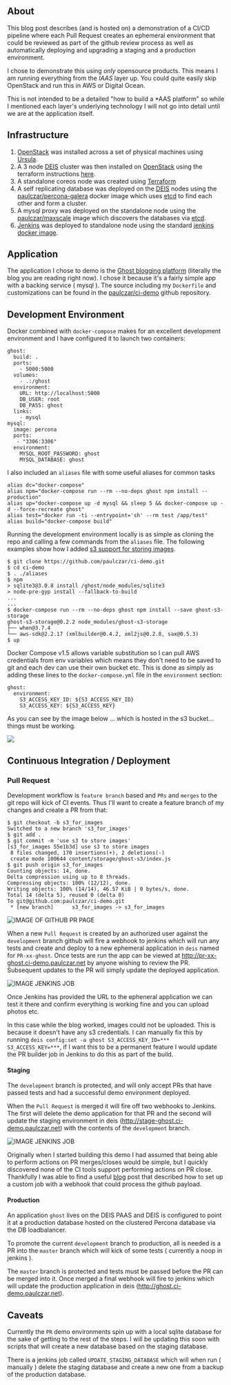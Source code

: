 ## About

This blog post describes (and is hosted on) a demonstration of a CI/CD pipeline where each Pull Request creates an ephemeral environment that could be reviewed as part of the github review process as well as automatically deploying and upgrading a staging and a production environment.

I chose to demonstrate this using _only_ opensource products. This means I am running everything from the _IAAS_ layer up. You could quite easily skip OpenStack and run this in AWS or Digital Ocean.

This is not intended to be a detailed "how to build a *AAS platform" so while I mentioned each layer's underlying technology I will not go into detail until we are at the application itself.

## Infrastructure

1. [OpenStack](http://www.openstack.org/) was installed across a set of physical machines using [Ursula](https://github.com/blueboxgroup/ursula).
2. A 3 node [DEIS](http://deis.io/)
 cluster was then installed on [OpenStack](http://www.openstack.org/) using the terraform instructions [here](https://github.com/paulczar/deis/tree/openstack_provision_script/contrib/openstack).
3. A standalone coreos node was created using [Terraform](https://terraform.io/) 
4. A self replicating database was deployed on the [DEIS](http://deis.io/) nodes using the [paulczar/percona-galera](https://github.com/paulczar/docker-percona_galera) docker image which uses [etcd](https://coreos.com/etcd/) to find each other and form a cluster.
5. A mysql proxy was deployed on the standalone node using the [paulczar/maxscale](https://hub.docker.com/r/paulczar/maxscale/) image which discovers the databases via [etcd](https://coreos.com/etcd/).
6. [Jenkins](http://jenkins-ci.org/) was deployed to standalone node using the standard [jenkins docker image](https://hub.docker.com/_/jenkins/).

## Application

The application I chose to demo is the [Ghost blogging platform](https://ghost.org/download/) (literally the blog you are reading right now).   I chose it because it's a fairly simple app with a backing service ( mysql ).  The source including my `Dockerfile` and customizations can be found in the [paulczar/ci-demo](https://github.com/paulczar/ci-demo) github repository.

## Development Environment

Docker combined with `docker-compose` makes for an excellent development environment and I have configured it to launch two containers:

```
ghost:
  build: .
  ports:
    - 5000:5000
  volumes:
    - .:/ghost
  environment:
    URL: http://localhost:5000
    DB_USER: root
    DB_PASS: ghost
  links:
    - mysql
mysql:
  image: percona
  ports:
   - "3306:3306"
  environment:
    MYSQL_ROOT_PASSWORD: ghost
    MYSQL_DATABASE: ghost
```

I also included an `aliases` file with some useful aliases for common tasks

```
alias dc="docker-compose"
alias npm="docker-compose run --rm --no-deps ghost npm install --production"
alias up="docker-compose up -d mysql && sleep 5 && docker-compose up -d --force-recreate ghost"
alias test="docker run -ti --entrypoint='sh' --rm test /app/test"
alias build="docker-compose build"
```

Running the development environment locally is as simple as cloning the repo and calling a few commands from the `aliases` file.  The following examples show how I added [s3 support for storing images](https://www.npmjs.com/package/ghost-s3-storage).

```
$ git clone https://github.com/paulczar/ci-demo.git
$ cd ci-demo
$ . ./aliases
$ npm
> sqlite3@3.0.8 install /ghost/node_modules/sqlite3
> node-pre-gyp install --fallback-to-build
...
...
$ docker-compose run --rm --no-deps ghost npm install --save ghost-s3-storage
ghost-s3-storage@0.2.2 node_modules/ghost-s3-storage
├── when@3.7.4
└── aws-sdk@2.2.17 (xmlbuilder@0.4.2, xml2js@0.2.8, sax@0.5.3)
$ up
```

Docker Compose v1.5 allows variable substitution so I can pull AWS credentials from env variables which means they don't need to be saved to git and each dev can use their own bucket etc.  This is done as simply as adding these lines to the `docker-compose.yml` file in the `environment` section:

```
ghost:
  environment:
    S3_ACCESS_KEY_ID: ${S3_ACCESS_KEY_ID}
    S3_ACCESS_KEY: ${S3_ACCESS_KEY}
```

As you can see by the image below ... which is hosted in the s3 bucket... things must be working.

![](https://ci-demo-ghost-images.s3.amazonaws.com/2015/Nov/ghost_blog-1447652183265.png)

## Continuous Integration / Deployment

### Pull Request

Development workflow is `feature branch` based and `PRs` and `merges` to the git repo will kick of CI events.  Thus I'll want to create a feature branch of my changes and create a PR from that:

```
$ git checkout -b s3_for_images
Switched to a new branch 's3_for_images'
$ git add .
$ git commit -m 'use s3 to store images'
[s3_for_images 55e1b3d] use s3 to store images
 8 files changed, 170 insertions(+), 2 deletions(-)
 create mode 100644 content/storage/ghost-s3/index.js
$ git push origin s3_for_images 
Counting objects: 14, done.
Delta compression using up to 8 threads.
Compressing objects: 100% (12/12), done.
Writing objects: 100% (14/14), 46.57 KiB | 0 bytes/s, done.
Total 14 (delta 5), reused 0 (delta 0)
To git@github.com:paulczar/ci-demo.git
 * [new branch]      s3_for_images -> s3_for_images
```

![IMAGE OF GITHUB PR PAGE](http://)

When a new `Pull Request` is created by an authorized user against the `development` branch github will fire a webhook to jenkins which will run any tests and create and deploy to a new ephemeral application in `deis` named for `PR-xx-ghost`.  Once tests are run the app can be viewed at http://pr-xx-ghost.ci-demo.paulczar.net by anyone wishing to review the PR.  Subsequent updates to the PR will simply update the deployed application.

![IMAGE JENKINS JOB](http://)

Once Jenkins has provided the URL to the epheneral application we can test it there and confirm everything is working fine and you can upload photos etc.

In this case while the blog worked, images could not be uploaded.  This is because it doesn't have any s3 credentials.  I can manually fix this by running `deis config:set -a ghost S3_ACCESS_KEY_ID=*** S3_ACCESS_KEY=***`, if I want this to be a permanent feature I would update the PR builder job in Jenkins to do this as part of the build.

#### Staging

The `development` branch is protected, and will only accept PRs that have passed tests and had a successful demo environment deployed.

When the `Pull Request` is merged it will fire off two webhooks to Jenkins.  The first will delete the demo application for that PR and the second will update the staging environment in deis (http://stage-ghost.ci-demo.paulczar.net) with the contents of the `development` branch.

![IMAGE JENKINS JOB](http://)

Originally when I started building this demo I had assumed that being able to perform actions on PR merges/closes would be simple, but I quickly discovered none of the CI tools support performing actions on PR close. Thankfully I was able to find a useful [blog](http://chloky.com/github-json-payload-in-jenkins/) post that described how to set up a custom job with a webhook that could process the github payload.


#### Production

An application `ghost` lives on the DEIS PAAS and DEIS is configured to point it at a production database hosted on the clustered Percona database via the DB loadbalancer.

To promote the current `development` branch to production, all is needed is a PR into the `master` branch which will kick of some tests ( currently a noop in jenkins ).

The `master` branch is protected and tests must be passed before the PR can be merged into it.  Once merged a final webhook will fire to jenkins which will update the production application in deis (http://ghost.ci-demo.paulczar.net).

## Caveats

Currently the `PR` demo environments spin up with a local sqlite database for the sake of getting to the rest of the steps.  I will be updating this soon with scripts that will create a new database based on the staging database.

There is a jenkins job called `UPDATE_STAGING_DATABASE` which will when run ( manually ) delete the staging database and create a new one from a backup of the production database. 

